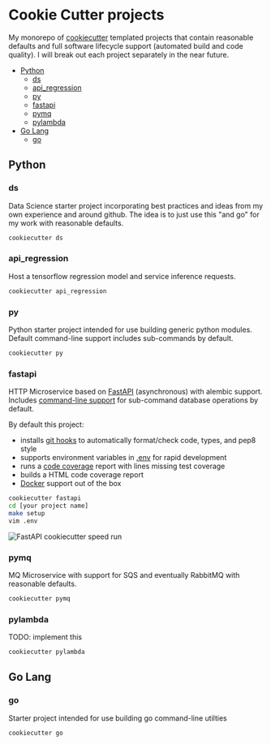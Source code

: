 # Cookie Cutter projects

My monorepo of [cookiecutter](https://github.com/cookiecutter/cookiecutter) templated projects that contain reasonable defaults
and full software lifecycle support (automated build and code quality).  I will break out each project separately in the near
future.

<!-- toc -->

- [Python](#python)
  * [ds](#ds)
  * [api_regression](#api_regression)
  * [py](#py)
  * [fastapi](#fastapi)
  * [pymq](#pymq)
  * [pylambda](#pylambda)
- [Go Lang](#go-lang)
  * [go](#go)

<!-- tocstop -->

## Python

### ds

Data Science starter project incorporating best practices and ideas from my own
experience and around github.  The idea is to just use this "and go" for my
work with reasonable defaults.

```bash
cookiecutter ds
```

### api_regression

Host a tensorflow regression model and service inference requests.

```bash
cookiecutter api_regression
```

### py

Python starter project intended for use building generic python modules.
Default command-line support includes sub-commands by default.

```bash
cookiecutter py
```

### fastapi

HTTP Microservice based on [FastAPI](https://fastapi.tiangolo.com/) (asynchronous) with alembic support.
Includes [command-line support](https://docs.python.org/3/library/argparse.html) for sub-command database operations by default.

By default this project:
- installs [git hooks](https://pre-commit.com/hooks.html) to automatically format/check code, types, and pep8 style
- supports environment variables in [.env](https://pypi.org/project/python-dotenv/#getting-started) for rapid development
- runs a [code coverage](https://pytest-cov.readthedocs.io/en/latest/readme.html#usage) report with lines missing test coverage
- builds a HTML code coverage report
- [Docker](https://docs.docker.com/engine/reference/builder/) support out of the box

```bash
cookiecutter fastapi
cd [your project name]
make setup
vim .env
```

![FastAPI cookiecutter speed run](https://github.com/memoryaligned/memoryaligned/blob/main/images/fastapi_speedrun.gif)

### pymq

MQ Microservice with support for SQS and eventually RabbitMQ with reasonable
defaults.

```bash
cookiecutter pymq
```

### pylambda

TODO: implement this

```bash
cookiecutter pylambda
```

## Go Lang

### go

Starter project intended for use building go command-line utilties

```bash
cookiecutter go
```
